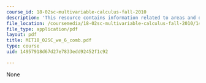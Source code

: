 ```yaml
---
course_id: 18-02sc-multivariable-calculus-fall-2010
description: 'This resource contains information related to areas and determinants. '
file_location: /coursemedia/18-02sc-multivariable-calculus-fall-2010/14957918d67d27e7833edd92452f1c92_MIT18_02SC_we_6_comb.pdf
file_type: application/pdf
layout: pdf
title: MIT18_02SC_we_6_comb.pdf
type: course
uid: 14957918d67d27e7833edd92452f1c92

---
```

None